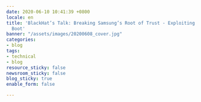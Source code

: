 ```yaml
---
date: 2020-06-10 10:41:39 +0800
locale: en
title: 'BlackHat’s Talk: Breaking Samsung’s Root of Trust - Exploiting Samsung Secure
  Boot'
banner: "/assets/images/20200608_cover.jpg"
categories:
- blog
tags:
- technical
- blog
resource_sticky: false
newsroom_sticky: false
blog_sticky: true
enable_form: false

---
```

